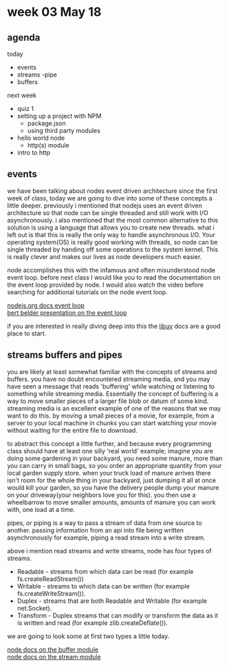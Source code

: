 # week 03 May 18

## agenda

today  
- events
- streams
  -pipe
- buffers

next week  
- quiz 1
- setting up a project with NPM
  - package.json
  - using third party modules
- hello world node
  - http(s) module
- intro to http

## events

we have been talking about nodes event driven architecture since the first week
of class, today we are going to dive into some of these concepts a little
deeper. previously i mentioned that nodejs uses an event driven architecture so
that node can be single threaded and still work with I/O asynchronously. i also
mentioned that the most
common alternative to this solution is using a language that allows you to
create new threads. what i left out is that this is really the only way to handle asynchronous
I/O. Your operating system(OS) is really good working with threads, so node can
be single threaded by handing off some operations to the system kernel. This is
really clever and makes our lives as node developers much easier.

node accomplishes this with the infamous and often misunderstood node event loop.
before next class I would like you to read the documentation on the event loop
provided by node. I would also watch the video before searching for additional
tutorials on the node event loop.

[nodejs.org docs event loop](https://nodejs.org/en/docs/guides/event-loop-timers-and-nexttick/)  
[bert belder presentation on the event loop](https://www.youtube.com/watch?v=PNa9OMajw9w)

if you are interested in really diving deep into this the [libuv](http://libuv.org/) docs are a good place to start.

## streams buffers and pipes

you are likely at least somewhat familiar with the concepts of streams and
buffers. you have no doubt encountered streaming media, and you may have seen a
message that reads 'buffering' while watching or listening to something while
streaming media. Essentially the concept of buffering is a way to move smaller
pieces of a larger file blob or datum of some kind. streaming media is an
excellent example of one of the reasons that we may want to do this. by moving a
small pieces of a movie, for example, from a server to your local machine in
chunks you can start watching your movie without waiting for the entire file to
download.

to abstract this concept a little further, and because every programming class should have at least one silly 'real world'
example; imagine you are doing some gardening in your backyard, you need some
manure, more than you can carry in small bags, so you order an appropriate
quantity from your local garden supply store. when your truck load of manure
arrives there isn't room for the whole thing in your backyard, just dumping it
all at once would kill your garden, so you have the delivery people dump your
manure on your driveway(your neighbors love you for this). you then use a wheelbarrow 
to move smaller amounts, amounts of manure you can work with, one load at a
time. 

pipes, or piping is a way to pass a stream of data from one source to another.
passing information from an api into file being written asynchronously for
example, piping a read stream into a write stream.

above i mention read streams and write streams, node has four types of streams.

- Readable - streams from which data can be read (for example fs.createReadStream())
- Writable - streams to which data can be written (for example fs.createWriteStream()).
- Duplex - streams that are both Readable and Writable (for example net.Socket).
- Transform - Duplex streams that can modify or transform the data as it is written and read (for example zlib.createDeflate()).

we are going to look some at first two types a little today.

[node docs on the buffer module](https://nodejs.org/dist/latest-v7.x/docs/api/buffer.html)  
[node docs on the stream module](https://nodejs.org/dist/latest-v7.x/docs/api/stream.html)
